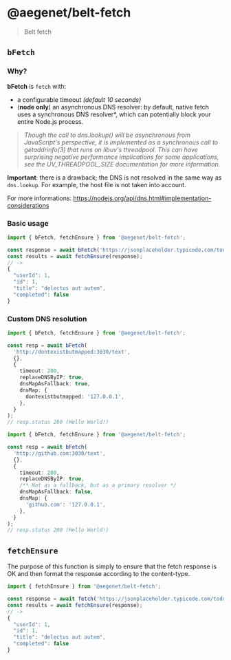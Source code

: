 # @aegenet/belt-fetch

> Belt fetch

## `bFetch`

### Why?

**bFetch** is `fetch` with:
- a configurable timeout *(default 10 seconds)*
- (**node only**) an asynchronous DNS resolver: by default, native fetch uses a synchronous DNS resolver*, which can potentially block your entire Node.js process.

> *Though the call to dns.lookup() will be asynchronous from JavaScript's perspective, it is implemented as a synchronous call to getaddrinfo(3) that runs on libuv's threadpool. This can have surprising negative performance implications for some applications, see the UV_THREADPOOL_SIZE documentation for more information.*

**Important**: there is a drawback; the DNS is not resolved in the same way as `dns.lookup`. For example, the host file is not taken into account.

For more informations: https://nodejs.org/api/dns.html#implementation-considerations

### Basic usage

```typescript
import { bFetch, fetchEnsure } from '@aegenet/belt-fetch';

const response = await bFetch('https://jsonplaceholder.typicode.com/todos/1');
const results = await fetchEnsure(response);
// ->
{
  "userId": 1,
  "id": 1,
  "title": "delectus aut autem",
  "completed": false
}
```

### Custom DNS resolution

```typescript
import { bFetch, fetchEnsure } from '@aegenet/belt-fetch';

const resp = await bFetch(
  'http://dontexistbutmapped:3030/text',
  {},
  {
    timeout: 200,
    replaceDNSByIP: true,
    dnsMapAsFallback: true,
    dnsMap: {
      dontexistbutmapped: '127.0.0.1',
    },
  }
);
// resp.status 200 (Hello World!)
```

```typescript
import { bFetch, fetchEnsure } from '@aegenet/belt-fetch';

const resp = await bFetch(
  'http://github.com:3030/text',
  {},
  {
    timeout: 200,
    replaceDNSByIP: true,
    /** Not as a fallback, but as a primary resolver */
    dnsMapAsFallback: false,
    dnsMap: {
      'github.com': '127.0.0.1',
    },
  }
);
// resp.status 200 (Hello World!)
```

## `fetchEnsure`

The purpose of this function is simply to ensure that the fetch response is OK and then format the response according to the content-type.

```typescript
import { fetchEnsure } from '@aegenet/belt-fetch';

const response = await fetch('https://jsonplaceholder.typicode.com/todos/1');
const results = await fetchEnsure(response);
// ->
{
  "userId": 1,
  "id": 1,
  "title": "delectus aut autem",
  "completed": false
}
```
